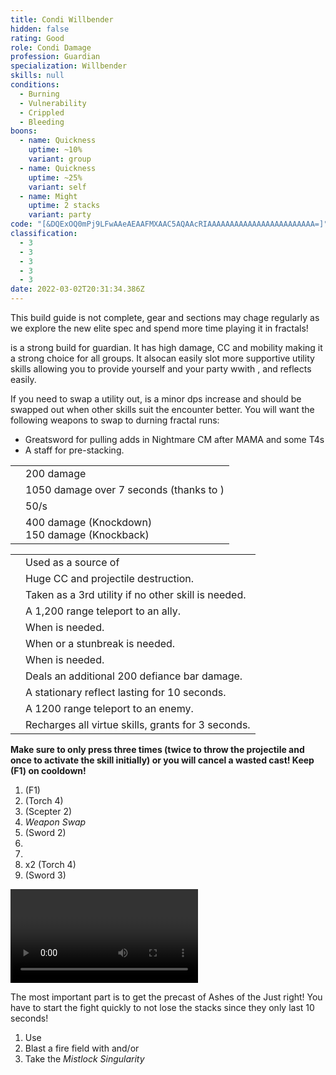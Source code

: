 ```yaml
---
title: Condi Willbender
hidden: false
rating: Good
role: Condi Damage
profession: Guardian
specialization: Willbender
skills: null
conditions:
  - Burning
  - Vulnerability
  - Crippled
  - Bleeding
boons:
  - name: Quickness
    uptime: ~10%
    variant: group
  - name: Quickness
    uptime: ~25%
    variant: self
  - name: Might
    uptime: 2 stacks
    variant: party
code: "[&DQExOQ0mPj9LFwAAeAEAAFMXAAC5AQAAcRIAAAAAAAAAAAAAAAAAAAAAAAA=]"
classification:
  - 3
  - 3
  - 3
  - 3
  - 3
date: 2022-03-02T20:31:34.386Z
---
```


<Warning>

This build guide is not complete, gear and sections may chage regularly as we explore the new elite spec and spend more time playing it in fractals!

</Warning>

<Specialization name="Willbender" text="Condition Willbender"/> is a strong build for guardian. It has high damage, CC and mobility making it a strong choice for all groups. It alsocan easily slot more supportive utility skills allowing you to provide yourself and your party wwith <Boon name="Stability"/>, <Boon name="Aegis"/> and reflects easily.

<Divider text="Equipment"/>

<CharacterWithAr> 
<Character title="162 Agony Resistance" gear={{
  "profession": "Guardian",
  "weight": "Heavy",
  "gear": [
    "Viper",
    "Viper",
    "Viper",
    "Viper",
    "Viper",
    "Viper",
    "Sinister",
    "Sinister",
    "Viper",
    "Sinister",
    "Sinister",
    "Sinister",
    "Viper",
    "Viper"
  ],
  "attributes": {
    "Health": 12810,
    "Armor": 2514,
    "Power": 2909,
    "Precision": 2085,
    "Toughness": 1243,
    "Vitality": 1000,
    "Ferocity": 300,
    "Condition Damage": 2927,
    "Expertise": 451,
    "Concentration": 243,
    "Healing Power": 0,
    "Agony Resistance": 162,
    "Condition Duration": 0.30066666666666664,
    "Boon Duration": 0.162,
    "Critical Chance": 0.8666666666666666,
    "Critical Damage": 1.7,
    "Burning Duration": 0.7,
    "Maximum Health": 0.10000000000000009,
    "Resolution Duration": 0.25,
    "Effective Power": 8852.398263000001,
    "Power DPS": 9254.625061241817,
    "Bleeding Damage": 333.48375,
    "Bleeding Stacks": 1.4827599999999999,
    "Bleeding DPS": 494.47636514999994,
    "Burning Damage": 1134.654328125,
    "Burning Stacks": 29.3,
    "Burning DPS": 33245.3718140625,
    "Confusion Damage": 392.7875625,
    "Confusion Stacks": 0,
    "Confusion DPS": 0,
    "Poison Damage": 352.89,
    "Poison Stacks": 0,
    "Poison DPS": 0,
    "Torment Damage": 498.20062500000006,
    "Torment Stacks": 1.7298866666666668,
    "Torment DPS": 861.8306185125001,
    "Damage": 43856.303858966814,
    "Effective Health": 64088238.805970155,
    "Survivability": 32581.717745790622,
    "Effective Healing": 390,
    "Healing": 390
  },
  "runeId": 24765,
  "runeName": "Balthazar",
  "infusions": [
    49432,
    49432,
    49432,
    49432,
    49432,
    49432,
    49432,
    49432,
    49432,
    49432,
    49432,
    49432,
    49432,
    49432,
    49432,
    49432,
    49432,
    49432
  ],
    "weapons": {
      "weapon1MainType": "Sword",
      "weapon1MainSigil1Id": 48911,
      "weapon1OffType": "Torch",
      "weapon1OffSigilId": 44944,
      "weapon2MainType": "Scepter",
      "weapon2MainSigil1Id": 24605
    },
  "consumables": {
      "foodId": "91878",
      "utility": "toxic-focusing-crystal",
      "infusion": "Malign +9 Agony Infusion"
  },
  "skills": {
    "healId": 62622,
    "utility1Id": 62565,
    "utility2Id": 9187,
    "eliteId": 62561
  }
}} 
>

If you need to swap a utility out, <Skill name="Signet of Wrath"/> is a minor dps increase and should be swapped out when other skills suit the encounter better.
You will want the following weapons to swap to durning fractal runs:

- Greatsword for pulling adds in Nightmare CM after MAMA and some T4s
- A staff for <Boon name="Might"/> pre-stacking.

</Character> 
</CharacterWithAr>

<Divider text="Build"/>

<Grid>
<GridItem sm="7">
<Traits traits1="Radiance" traits1Selected="Right-Hand Strength,Radiant Fire,Amplified Wrath" traits2="Virtues" traits2Selected="masterofconsecrations,inspiringvirtue,permeatingwrath" traits3="Willbender" traits3Selected="Searing Pact,Restorative Virtues,Tyrants Momentum"/>

<Card title="Defiance Bar Damage">

|                                  |                                                                                |
| -------------------------------- | ------------------------------------------------------------------------------ |
| <Skill name="Hammer of Wisdom"/> | 200 damage                                                                     |
| <Skill name="Sanctuary"/>        | 1050 damage over 7 seconds (thanks to <Trait name="Master of Consecrations"/>) |
| <Skill name="Chains of light"/>  | <Condition name="Immobile"/> 50/s                                              |
| <Skill name="Heavens Palm"/>     | 400 damage (Knockdown) <br/> 150 damage (Knockback)                            |

</Card>
</GridItem>

<GridItem sm="5">
<Card title="Situational Skills">

|                                                        |                                                                                     |
| ------------------------------------------------------ | ----------------------------------------------------------------------------------- |
| <Skill name="Sword of Justice" size="big" disableText/>| Used as a source of <Condition name="Vulnerability"/>            |
| <Skill name="Sanctuary" size="big" disableText/>       | Huge CC and projectile destruction.                                                 |
| <Skill name="Signet of Wrath" size="big" disableText/> | Taken as a 3rd utility if no other skill is needed.                                   |
| <Skill id="9246" size="big" disableText/>              | A 1,200 range teleport to an ally.                                                  |
| <Skill name="Hallowed Ground" size="big" disableText/> | When <Boon name="Stability"/> is needed.                                            |
| <Skill id="9153" size="big" disableText/>              | When <Boon name="Stability"/> or a stunbreak is needed.                             |
| <Skill name="Advance" size="big" disableText/>         | When <Boon name="Aegis"/> is needed.                             |
| <Skill id="9125" size="big" disableText/>              | Deals an additional 200 defiance bar damage.                                        |
| <Skill id="9251" size="big" disableText/>              | A stationary reflect lasting for 10 seconds.                                        |
| <Skill id="9247" size="big" disableText/>              | A 1200 range teleport to an enemy.                                                  |
| <Skill name="renewed focus" size="big" disableText/>   | Recharges all virtue skills, grants <Effect name="Invulnerability"/> for 3 seconds. |

</Card>
</GridItem>
</Grid>

<Divider text="Details"/>

<Divider text="Rotation / Skill usage"/>

<Grid>
<GridItem sm="6">
<Card title="Rotation">

<Warning>

**Make sure to only press <Skill id="9089"/> three times (twice to throw the projectile and once to activate the skill initially) or you will cancel a wasted cast! Keep <Skill name="Rushing Justice"/> (F1) on cooldown!**
</Warning>

1.  <Skill name="Rushing Justice"/> (F1)
2.  <Skill id="9104"/> (Torch 4)
3.  <Skill name="Symbol of Punishment"/> (Scepter 2)
4.  _Weapon Swap_
5.  <Skill name="Symbol of Blades"/> (Sword 2)
6.  <Skill name="Purging Flames"/>
7.  <Skill name="Whirling Light"/>
8.  <Skill id="9089"/> x2 (Torch 4)
9.  <Skill name="Zealot's Defense"/> (Sword 3)

</Card>
</GridItem>

<GridItem sm="6">
<Card title="Golem rotation">

<Video youtube="" caption=""/>
</Card>

<Card title="Precasting">

<Warning>

The most important part is to get the precast of Ashes of the Just right! You have to start the fight quickly to not lose the stacks since they only last 10 seconds!
</Warning>

1.  Use <Skill name="hallowedground"/>
2.  Blast a fire field with <Skill name="holystrike"/> and/or <Skill name="Hammer of Wisdom"/>
4.  Take the _Mistlock Singularity_


</Card>
</GridItem>
</Grid>
